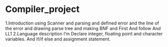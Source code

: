 # Compiler_project
1.Introduction 
 using Scanner and parsing and defined error and the line of the error and drawing parse tree and making BNF and First And follow And LL1
2.Language description
I’m  Declare integer, floating point and character variables. And  if/if else and assignment statement.
